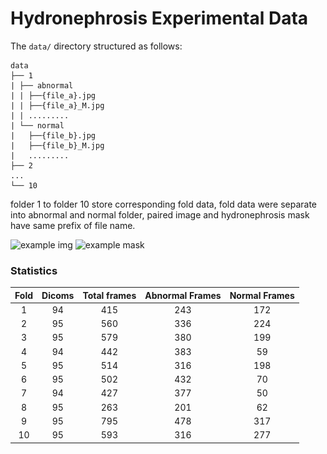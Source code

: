# Hydronephrosis Experimental Data

The `data/` directory structured as follows:

```
data
├── 1
| ├── abnormal
| | ├──{file_a}.jpg
| | ├──{file_a}_M.jpg
| | .........
| └── normal
|   ├──{file_b}.jpg
|   ├──{file_b}_M.jpg
|   .........
├── 2
...
└── 10
```
folder 1 to folder 10 store corresponding fold data,
fold data were separate into abnormal and normal folder,
paired image and hydronephrosis mask have same prefix of file name.

![example img](data\5\abnormal\_dicoms_abnormal_20201027_S0000002_US000001_000.jpg)
![example mask](data\5\abnormal\_dicoms_abnormal_20201027_S0000002_US000001_000_M.jpg)

### Statistics

| Fold         | Dicoms  | Total frames | Abnormal Frames | Normal Frames |
| :----:             | :----:    |:----:   |:----:   |:----:   |
| 1          |94  |   415 | 243 | 172
| 2          |95  |   560 | 336 | 224
| 3          |95  |   579 |380 |199
| 4          |94  |   442|383 |59
| 5          |95  |   514 |316 |198
| 6          |95  |   502 |432 |70
| 7          |94  |   427 |377 |50
| 8          |95  |   263 |201 |62
| 9          |95  |   795 |478 |317
| 10        |95  |   593 |316 |277


